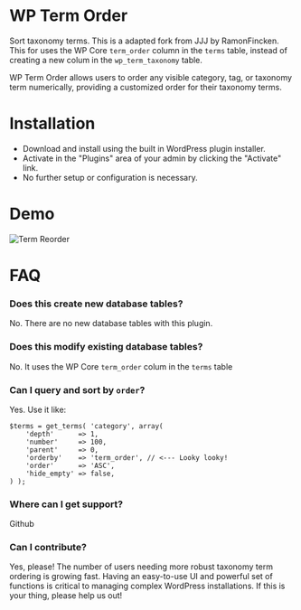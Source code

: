 # WP Term Order

Sort taxonomy terms. This is a adapted fork from JJJ by RamonFincken. This for uses the WP Core `term_order` column in the `terms` table, instead of creating a new colum in the `wp_term_taxonomy` table.

WP Term Order allows users to order any visible category, tag, or taxonomy term numerically, providing a customized order for their taxonomy terms.

# Installation

* Download and install using the built in WordPress plugin installer.
* Activate in the "Plugins" area of your admin by clicking the "Activate" link.
* No further setup or configuration is necessary.

# Demo

![Term Reorder](screenshot-1.gif)

# FAQ

### Does this create new database tables?

No. There are no new database tables with this plugin.

### Does this modify existing database tables?

No. It uses the WP Core `term_order` colum in the `terms` table

### Can I query and sort by `order`?

Yes. Use it like:

```
$terms = get_terms( 'category', array(
	'depth'      => 1,
	'number'     => 100,
	'parent'     => 0,
	'orderby'    => 'term_order', // <--- Looky looky!
	'order'      => 'ASC',
	'hide_empty' => false,
) );
```

### Where can I get support?

Github

### Can I contribute?

Yes, please! The number of users needing more robust taxonomy term ordering is growing fast. Having an easy-to-use UI and powerful set of functions is critical to managing complex WordPress installations. If this is your thing, please help us out!
